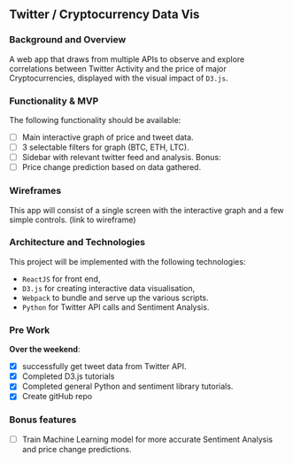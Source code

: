 ## Twitter / Cryptocurrency Data Vis
### Background and Overview
A web app that draws from multiple APIs to observe and explore correlations
between Twitter Activity and the price of major Cryptocurrencies, displayed with the visual impact of `D3.js`.
### Functionality & MVP  
The following functionality should be available:
- [ ] Main interactive graph of price and tweet data.
- [ ] 3 selectable filters for graph (BTC, ETH, LTC).
- [ ] Sidebar with relevant twitter feed and analysis.
Bonus:
- [ ] Price change prediction based on data gathered.
### Wireframes
This app will consist of a single screen with the interactive
graph and a few simple controls.
(link to wireframe)
<!-- ![wireframes](https://github.com/fmbf/orbit/blob/master/docs/asteroids_wireframe.png) -->
### Architecture and Technologies
This project will be implemented with the following technologies:
- `ReactJS` for front end,
- `D3.js` for creating interactive data visualisation,
- `Webpack` to bundle and serve up the various scripts.
- `Python` for Twitter API calls and Sentiment Analysis.
### Pre Work
**Over the weekend**:
- [x] successfully get tweet data from Twitter API.
- [x] Completed D3.js tutorials
- [x] Completed general Python and sentiment library tutorials.
- [x] Create gitHub repo
### Bonus features
- [ ] Train Machine Learning model for more accurate Sentiment Analysis and price change predictions.
